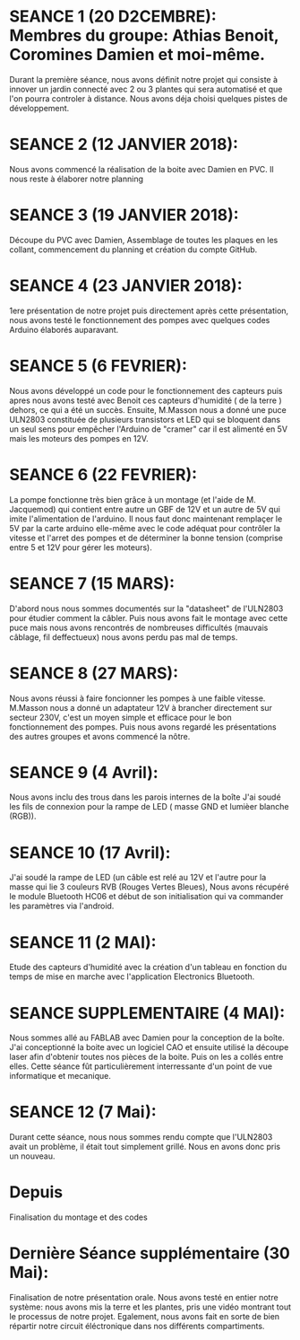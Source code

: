 # SEANCE 1 (20 D2CEMBRE): Membres du groupe: Athias Benoit, Coromines Damien et moi-même.
Durant la première séance, nous avons définit notre projet qui consiste à innover un jardin connecté avec 2 ou 3 plantes 
qui sera automatisé et que l'on pourra controler à distance.
Nous avons déja choisi quelques pistes de développement.

# SEANCE 2 (12 JANVIER 2018): 
Nous avons commencé la réalisation de la boite avec Damien en PVC. Il nous reste à élaborer notre planning

# SEANCE 3 (19 JANVIER 2018): 
Découpe du PVC avec Damien, Assemblage de toutes les plaques en les collant, commencement du planning et création du compte GitHub.

# SEANCE 4 (23 JANVIER 2018): 
1ere présentation de notre projet puis directement après cette présentation, nous avons testé le fonctionnement des pompes avec quelques codes Arduino élaborés auparavant.

# SEANCE 5 (6 FEVRIER): 
Nous avons développé un code pour le fonctionnement des capteurs puis apres nous avons testé avec Benoit ces capteurs d'humidité ( de la terre ) dehors, ce qui a été un succès. Ensuite, M.Masson nous a donné une puce ULN2803 constituée de plusieurs transistors et LED qui se bloquent dans un seul sens pour empêcher l'Arduino de "cramer" car il est alimenté en 5V mais les moteurs des pompes en 12V.

# SEANCE 6 (22 FEVRIER): 
La pompe fonctionne très bien grâce à un montage (et l'aide de M. Jacquemod) qui contient entre autre un GBF de 12V et un autre de 5V qui imite l'alimentation de l'arduino. Il nous faut donc maintenant remplaçer le 5V par la carte arduino elle-même avec le code adéquat pour contrôler la vitesse et l'arret des pompes et de déterminer la bonne tension (comprise entre 5 et 12V pour gérer les moteurs).

# SEANCE 7 (15 MARS):
D'abord nous nous sommes documentés sur la "datasheet" de l'ULN2803 pour étudier comment la câbler. Puis nous avons fait le montage avec cette puce mais nous avons rencontrés de nombreuses difficultés (mauvais câblage, fil deffectueux) nous avons perdu pas mal de temps.

# SEANCE 8 (27 MARS):
Nous avons réussi à faire foncionner les pompes à une faible vitesse. M.Masson nous a donné un adaptateur 12V à brancher directement sur secteur 230V, c'est un moyen simple et efficace pour le bon fonctionnement des pompes. Puis nous avons regardé les présentations des autres groupes et avons commencé la nôtre.

# SEANCE 9 (4 Avril):
Nous avons inclu des trous dans les parois internes de la boîte
J'ai soudé les fils de connexion pour la rampe de LED ( masse GND et lumièer blanche (RGB)).

# SEANCE 10 (17 Avril):
J'ai soudé la rampe de LED (un câble est relé au 12V et l'autre pour la masse qui lie 3 couleurs RVB (Rouges Vertes Bleues), 
Nous avons récupéré le module Bluetooth HC06 et début de son initialisation qui va commander les paramètres via l'android.

# SEANCE 11 (2 MAI):
Etude des capteurs d'humidité avec la création d'un tableau en fonction du temps de mise en marche avec l'application Electronics Bluetooth.

# SEANCE SUPPLEMENTAIRE (4 MAI):
Nous sommes allé au FABLAB avec Damien pour la conception de la boîte. J'ai conceptionné la boite avec un logiciel CAO et ensuite utilisé la découpe laser afin d'obtenir toutes nos pièces de la boite. Puis on les a collés entre elles. Cette séance fût particulièrement interressante d'un point de vue informatique et mecanique.

# SEANCE 12 (7 Mai):
Durant cette séance, nous nous sommes rendu compte que l'ULN2803 avait un problème, il était tout simplement grillé. Nous en avons donc pris un nouveau.

# Depuis
Finalisation du montage et des codes

# Dernière Séance supplémentaire (30 Mai):
Finalisation de notre présentation orale. Nous avons testé en entier notre système: nous avons mis la terre et les plantes, pris une vidéo montrant tout le processus de notre projet. Egalement, nous avons fait en sorte de bien répartir notre circuit éléctronique dans nos différents compartiments.




